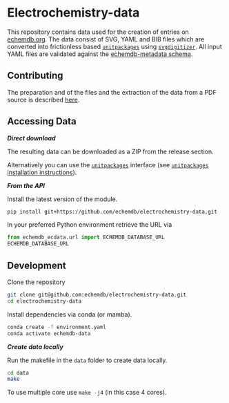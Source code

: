 # Electrochemistry-data

This repository contains data used for the creation of entries on [echemdb.org](https://wwww.echemdb.org/cv).
The data consist of SVG, YAML and BIB files which are converted into frictionless based
[`unitpackages`](https://echemdb.github.io/unitpackage/) using [`svgdigitizer`](https://echemdb.github.io/svgdigitizer/).
All input YAML files are validated against the [echemdb-metadata schema](https://github.com/echemdb/metadata-schema).

## Contributing

The preparation and of the files and the extraction of the data from a PDF source is
described [here](https://echemdb.github.io/svgdigitizer/workflow.html).

## Accessing Data

***Direct download***

The resulting data can be downloaded as a ZIP from the release section.

Alternatively you can use the [`unitpackages`](https://echemdb.github.io/unitpackage/) interface
(see [`unitpackages` installation instructions](https://echemdb.github.io/unitpackage/installaton.html)).

***From the API***

Install the latest version of the module.

```sh
pip install git+https://github.com/echemdb/electrochemistry-data.git
```

In your preferred Python environment retrieve the URL via

```py
from echemdb_ecdata.url import ECHEMDB_DATABASE_URL
ECHEMDB_DATABASE_URL
```

## Development

Clone the repository

```sh
git clone git@github.com:echemdb/electrochemistry-data.git
cd electrochemistry-data
```

Install dependencies via conda (or mamba).

```sh
conda create -f environment.yaml
conda activate echemdb-data
```

***Create data locally***

Run the makefile in the `data` folder to create data locally.

```sh
cd data
make
```

To use multiple core use `make -j4` (in this case 4 cores).
